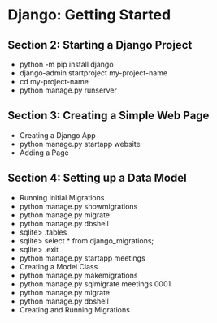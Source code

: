 # Django: Getting Started
## Section 2: Starting a Django Project
* python -m pip install django
* django-admin startproject my-project-name
* cd my-project-name
* python manage.py runserver
## Section 3: Creating a Simple Web Page
* Creating a Django App
* python manage.py startapp website
* Adding a Page
## Section 4: Setting up a Data Model
* Running Initial Migrations 
* python manage.py showmigrations
* python manage.py migrate
* python manage.py dbshell
* sqlite> .tables
* sqlite> select * from django_migrations;
* sqlite> .exit
* python manage.py startapp meetings
* Creating a Model Class
* python manage.py makemigrations 
* python manage.py sqlmigrate meetings 0001
* python manage.py migrate
* python manage.py dbshell
* Creating and Running Migrations